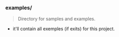 ### examples/
>Directory for samples and examples.

- it'll contain all exemples (if exits) for this project.